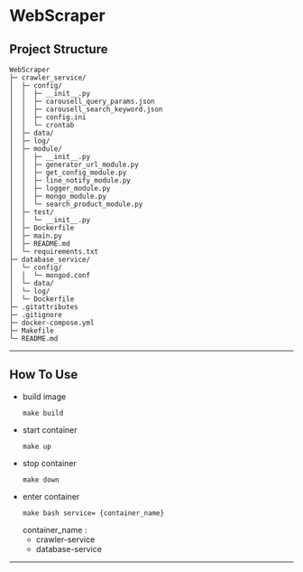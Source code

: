 # WebScraper
## Project Structure
```
WebScraper
├─ crawler_service/
│  ├─ config/
│  │  ├─ __init__.py
│  │  ├─ carousell_query_params.json
│  │  ├─ carousell_search_keyword.json
│  │  ├─ config.ini
│  │  └─ crontab
│  ├─ data/
│  ├─ log/
│  ├─ module/
│  │  ├─ __init__.py
│  │  ├─ generator_url_module.py
│  │  ├─ get_config_module.py
│  │  ├─ line_notify_module.py
│  │  ├─ logger_module.py
│  │  ├─ mongo_module.py
│  │  └─ search_product_module.py
│  ├─ test/
│  │  └─ __init__.py
│  ├─ Dockerfile
│  ├─ main.py
│  ├─ README.md
│  └─ requirements.txt
├─ database_service/
│  └─ config/
│  │  └─ mongod.conf
│  └─ data/
│  └─ log/
│  └─ Dockerfile
├─ .gitattributes
├─ .gitignore
├─ docker-compose.yml
├─ Makefile
└─ README.md
```
---
## How To Use
- build image
    ```
    make build
    ```
- start container
    ```
    make up
    ```
- stop container
    ```
    make down
    ```
- enter container
    ```
    make bash service= {container_name}
    ```
  container_name :
  - crawler-service
  - database-service
---